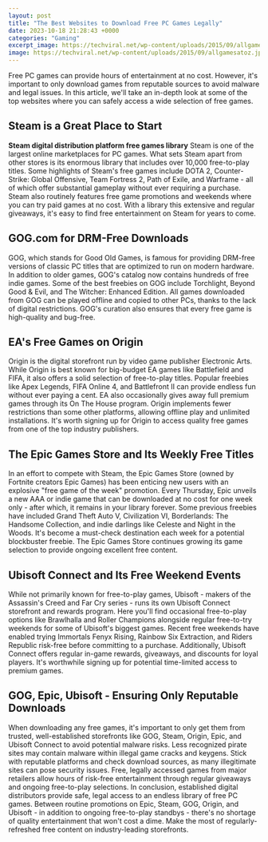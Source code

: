 ```yaml
---
layout: post
title: "The Best Websites to Download Free PC Games Legally"
date: 2023-10-18 21:28:43 +0000
categories: "Gaming"
excerpt_image: https://techviral.net/wp-content/uploads/2015/09/allgamesatoz.jpg
image: https://techviral.net/wp-content/uploads/2015/09/allgamesatoz.jpg
---
```


Free PC games can provide hours of entertainment at no cost. However, it's important to only download games from reputable sources to avoid malware and legal issues. In this article, we'll take an in-depth look at some of the top websites where you can safely access a wide selection of free games.
## Steam is a Great Place to Start
**Steam digital distribution platform free games library** Steam is one of the largest online marketplaces for PC games. What sets Steam apart from other stores is its enormous library that includes over 10,000 free-to-play titles. Some highlights of Steam's free games include DOTA 2, Counter-Strike: Global Offensive, Team Fortress 2, Path of Exile, and Warframe - all of which offer substantial gameplay without ever requiring a purchase. Steam also routinely features free game promotions and weekends where you can try paid games at no cost. With a library this extensive and regular giveaways, it's easy to find free entertainment on Steam for years to come. 
## GOG.com for DRM-Free Downloads
GOG, which stands for Good Old Games, is famous for providing DRM-free versions of classic PC titles that are optimized to run on modern hardware. In addition to older games, GOG's catalog now contains hundreds of free indie games. Some of the best freebies on GOG include Torchlight, Beyond Good & Evil, and The Witcher: Enhanced Edition. All games downloaded from GOG can be played offline and copied to other PCs, thanks to the lack of digital restrictions. GOG's curation also ensures that every free game is high-quality and bug-free.
## EA's Free Games on Origin
Origin is the digital storefront run by video game publisher Electronic Arts. While Origin is best known for big-budget EA games like Battlefield and FIFA, it also offers a solid selection of free-to-play titles. Popular freebies like Apex Legends, FIFA Online 4, and Battlefront II can provide endless fun without ever paying a cent. EA also occasionally gives away full premium games through its On The House program. Origin implements fewer restrictions than some other platforms, allowing offline play and unlimited installations. It's worth signing up for Origin to access quality free games from one of the top industry publishers. 
## The Epic Games Store and Its Weekly Free Titles 
In an effort to compete with Steam, the Epic Games Store (owned by Fortnite creators Epic Games) has been enticing new users with an explosive "free game of the week" promotion. Every Thursday, Epic unveils a new AAA or indie game that can be downloaded at no cost for one week only - after which, it remains in your library forever. Some previous freebies have included Grand Theft Auto V, Civilization VI, Borderlands: The Handsome Collection, and indie darlings like Celeste and Night in the Woods. It's become a must-check destination each week for a potential blockbuster freebie. The Epic Games Store continues growing its game selection to provide ongoing excellent free content.
## Ubisoft Connect and Its Free Weekend Events
While not primarily known for free-to-play games, Ubisoft - makers of the Assassin's Creed and Far Cry series - runs its own Ubisoft Connect storefront and rewards program. Here you'll find occasional free-to-play options like Brawlhalla and Roller Champions alongside regular free-to-try weekends for some of Ubisoft's biggest games. Recent free weekends have enabled trying Immortals Fenyx Rising, Rainbow Six Extraction, and Riders Republic risk-free before committing to a purchase. Additionally, Ubisoft Connect offers regular in-game rewards, giveaways, and discounts for loyal players. It's worthwhile signing up for potential time-limited access to premium games.
## GOG, Epic, Ubisoft - Ensuring Only Reputable Downloads
When downloading any free games, it's important to only get them from trusted, well-established storefronts like GOG, Steam, Origin, Epic, and Ubisoft Connect to avoid potential malware risks. Less recognized pirate sites may contain malware within illegal game cracks and keygens. Stick with reputable platforms and check download sources, as many illegitimate sites can pose security issues. Free, legally accessed games from major retailers allow hours of risk-free entertainment through regular giveaways and ongoing free-to-play selections.
In conclusion, established digital distributors provide safe, legal access to an endless library of free PC games. Between routine promotions on Epic, Steam, GOG, Origin, and Ubisoft - in addition to ongoing free-to-play standbys - there's no shortage of quality entertainment that won't cost a dime. Make the most of regularly-refreshed free content on industry-leading storefronts.